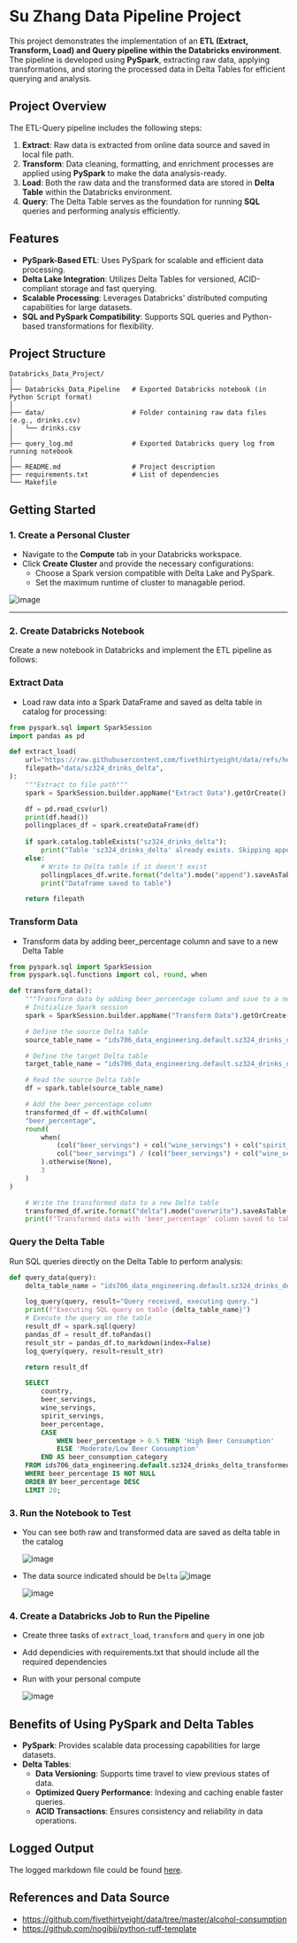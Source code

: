 

# Su Zhang Data Pipeline Project

This project demonstrates the implementation of an **ETL (Extract, Transform, Load) and Query pipeline within the Databricks environment**. The pipeline is developed using **PySpark**, extracting raw data, applying transformations, and storing the processed data in Delta Tables for efficient querying and analysis.

## Project Overview

The ETL-Query pipeline includes the following steps:
1. **Extract**: Raw data is extracted from online data source and saved in local file path.
2. **Transform**: Data cleaning, formatting, and enrichment processes are applied using **PySpark** to make the data analysis-ready.
3. **Load**: Both the raw data and the transformed data are stored in **Delta Table** within the Databricks environment.
4. **Query**: The Delta Table serves as the foundation for running **SQL** queries and performing analysis efficiently.

## Features

- **PySpark-Based ETL**: Uses PySpark for scalable and efficient data processing.
- **Delta Lake Integration**: Utilizes Delta Tables for versioned, ACID-compliant storage and fast querying.
- **Scalable Processing**: Leverages Databricks' distributed computing capabilities for large datasets.
- **SQL and PySpark Compatibility**: Supports SQL queries and Python-based transformations for flexibility.


## Project Structure

```plaintext
Databricks_Data_Project/
│
├── Databricks_Data_Pipeline   # Exported Databricks notebook (in Python Script format)
│
├── data/                      # Folder containing raw data files (e.g., drinks.csv)
│   └── drinks.csv
│
├── query_log.md               # Exported Databricks query log from running notebook
│
├── README.md                  # Project description
├── requirements.txt           # List of dependencies
└── Makefile                   
```


## Getting Started

### 1. Create a Personal Cluster
   - Navigate to the **Compute** tab in your Databricks workspace.
   - Click **Create Cluster** and provide the necessary configurations:
     - Choose a Spark version compatible with Delta Lake and PySpark.
     - Set the maximum runtime of cluster to managable period.


   ![image](./pics/PersonalCompute.png)
   
---

### 2. Create Databricks Notebook
Create a new notebook in Databricks and implement the ETL pipeline as follows:

### Extract Data

* Load raw data into a Spark DataFrame and saved as delta table in catalog for processing:

```python
from pyspark.sql import SparkSession
import pandas as pd

def extract_load(
    url="https://raw.githubusercontent.com/fivethirtyeight/data/refs/heads/master/alcohol-consumption/drinks.csv",
    filepath="data/sz324_drinks_delta", 
):
    """Extract to file path"""
    spark = SparkSession.builder.appName("Extract Data").getOrCreate()

    df = pd.read_csv(url)
    print(df.head())
    pollingplaces_df = spark.createDataFrame(df)
    
    if spark.catalog.tableExists("sz324_drinks_delta"):
        print("Table 'sz324_drinks_delta' already exists. Skipping append.")
    else:
        # Write to Delta table if it doesn't exist
        pollingplaces_df.write.format("delta").mode("append").saveAsTable("sz324_drinks_delta")
        print("Dataframe saved to table")

    return filepath
```

### Transform Data

* Transform data by adding beer_percentage column and save to a new Delta Table

```python
from pyspark.sql import SparkSession
from pyspark.sql.functions import col, round, when

def transform_data():
    """Transform data by adding beer_percentage column and save to a new Delta table"""
    # Initialize Spark session
    spark = SparkSession.builder.appName("Transform Data").getOrCreate()

    # Define the source Delta table
    source_table_name = "ids706_data_engineering.default.sz324_drinks_delta"

    # Define the target Delta table
    target_table_name = "ids706_data_engineering.default.sz324_drinks_delta_transformed"

    # Read the source Delta table
    df = spark.table(source_table_name)

    # Add the beer_percentage column
    transformed_df = df.withColumn(
    "beer_percentage",
    round(
        when(
            (col("beer_servings") + col("wine_servings") + col("spirit_servings")) > 0,
            col("beer_servings") / (col("beer_servings") + col("wine_servings") + col("spirit_servings"))
        ).otherwise(None),
        3
    )
)

    # Write the transformed data to a new Delta table
    transformed_df.write.format("delta").mode("overwrite").saveAsTable(target_table_name)
    print(f"Transformed data with 'beer_percentage' column saved to table '{target_table_name}'")
```

### Query the Delta Table
Run SQL queries directly on the Delta Table to perform analysis:

```python
def query_data(query):
    delta_table_name = "ids706_data_engineering.default.sz324_drinks_delta_transformed"

    log_query(query, result="Query received, executing query.")
    print(f"Executing SQL query on table {delta_table_name}")
    # Execute the query on the table
    result_df = spark.sql(query)
    pandas_df = result_df.toPandas()
    result_str = pandas_df.to_markdown(index=False)  
    log_query(query, result=result_str)

    return result_df
```

```sql
    SELECT 
        country,
        beer_servings,
        wine_servings,
        spirit_servings,
        beer_percentage,
        CASE 
            WHEN beer_percentage > 0.5 THEN 'High Beer Consumption'
            ELSE 'Moderate/Low Beer Consumption'
        END AS beer_consumption_category
    FROM ids706_data_engineering.default.sz324_drinks_delta_transformed
    WHERE beer_percentage IS NOT NULL
    ORDER BY beer_percentage DESC
    LIMIT 20;
```

### 3. Run the Notebook to Test

* You can see both raw and transformed data are saved as delta table in the catalog

   ![image](./pics/DeltaTable.png)

* The data source indicated should be `Delta`
   ![image](./pics/DrinksDeltaTable.png)

   ![image](./pics/TransformedDeltaTable.png)   

### 4. Create a Databricks Job to Run the Pipeline

* Create three tasks of `extract_load`, `transform` and `query` in one job 
* Add dependicies with requirements.txt that should include all the required dependencies
* Run with your personal compute

   ![image](./pics/DatabricksJobRun.png)


## Benefits of Using PySpark and Delta Tables

- **PySpark**: Provides scalable data processing capabilities for large datasets.
- **Delta Tables**:
  - **Data Versioning**: Supports time travel to view previous states of data.
  - **Optimized Query Performance**: Indexing and caching enable faster queries.
  - **ACID Transactions**: Ensures consistency and reliability in data operations.

## Logged Output

The logged markdown file could be found [here](https://github.com/nogibjj/Su_Zhang_Databricks_Data_Pipeline/blob/main/query_log.md).

## References and Data Source

* https://github.com/fivethirtyeight/data/tree/master/alcohol-consumption
* https://github.com/nogibjj/python-ruff-template


